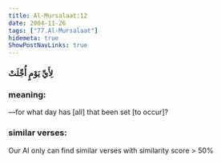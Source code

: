 ```yaml
---
title: Al-Mursalaat:12
date: 2004-11-26
tags: ["77.Al-Mursalaat"]
hidemeta: true 
ShowPostNavLinks: true 
---
```

### لِأَيِّ يَوْمٍ أُجِّلَتْ
### meaning: 
—for what day has [all] that been set [to occur]?
### similar verses: 

Our AI only can find similar verses with similarity score > 50% 




